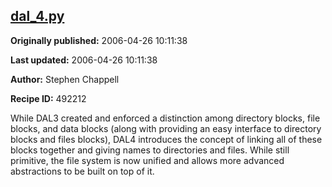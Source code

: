 ## [dal_4.py](https://code.activestate.com/recipes/492212-dal_4py)

**Originally published:** 2006-04-26 10:11:38

**Last updated:** 2006-04-26 10:11:38

**Author:** Stephen Chappell

**Recipe ID:** 492212

While DAL3 created and enforced a distinction
among directory blocks, file blocks, and
data blocks (along with providing an easy
interface to directory blocks and files blocks),
DAL4 introduces the concept of linking all of
these blocks together and giving names to
directories and files. While still primitive,
the file system is now unified and allows more
advanced abstractions to be built on top of it.
